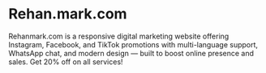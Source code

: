 # Rehan.mark.com
Rehanmark.com is a responsive digital marketing website offering Instagram, Facebook, and TikTok promotions with multi-language support, WhatsApp chat, and modern design — built to boost online presence and sales. Get 20% off on all services!
